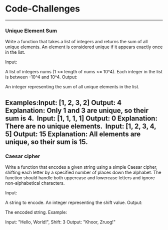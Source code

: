 # Code-Challenges
-----------
### Unique Element Sum 

Write a function that takes a list of integers and returns the sum of all unique elements. An element is considered unique if it appears exactly once in the list.

Input:

A list of integers nums (1 <= length of nums <= 10^4).
Each integer in the list is between -10^4 and 10^4.
Output:

An integer representing the sum of all unique elements in the list.
​

Examples:​
Input: [1, 2, 3, 2]
Output: 4
Explanation: Only 1 and 3 are unique, so their sum is 4.
​
Input: [1, 1, 1, 1]
Output: 0
Explanation: There are no unique elements.
​
Input: [1, 2, 3, 4, 5]
Output: 15
Explanation: All elements are unique, so their sum is 15.
-------------
### Caesar cipher

Write a function that encodes a given string using a simple Caesar cipher, 
shifting each letter by a specified number of places down the alphabet. 
The function should handle both uppercase and lowercase letters and ignore non-alphabetical characters.

Input:

A string to encode.
An integer representing the shift value.
Output:

The encoded string.
Example:

Input: "Hello, World!", Shift: 3
Output: "Khoor, Zruog!"
